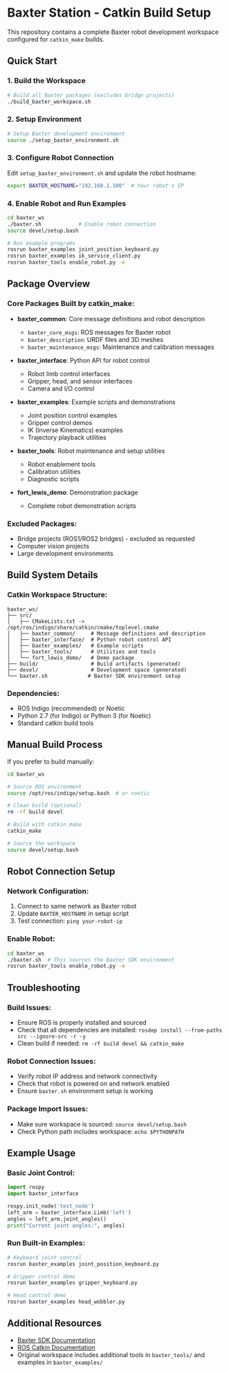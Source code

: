 # Baxter Station - Catkin Build Setup

This repository contains a complete Baxter robot development workspace configured for `catkin_make` builds.

## Quick Start

### 1. Build the Workspace
```bash
# Build all Baxter packages (excludes bridge projects)
./build_baxter_workspace.sh
```

### 2. Setup Environment  
```bash
# Setup Baxter development environment
source ./setup_baxter_environment.sh
```

### 3. Configure Robot Connection
Edit `setup_baxter_environment.sh` and update the robot hostname:
```bash
export BAXTER_HOSTNAME="192.168.1.100"  # Your robot's IP
```

### 4. Enable Robot and Run Examples
```bash
cd baxter_ws
./baxter.sh            # Enable robot connection
source devel/setup.bash

# Run example programs
rosrun baxter_examples joint_position_keyboard.py
rosrun baxter_examples ik_service_client.py  
rosrun baxter_tools enable_robot.py -e
```

## Package Overview

### Core Packages Built by catkin_make:

- **baxter_common**: Core message definitions and robot description
  - `baxter_core_msgs`: ROS messages for Baxter robot
  - `baxter_description`: URDF files and 3D meshes
  - `baxter_maintenance_msgs`: Maintenance and calibration messages

- **baxter_interface**: Python API for robot control
  - Robot limb control interfaces
  - Gripper, head, and sensor interfaces  
  - Camera and I/O control

- **baxter_examples**: Example scripts and demonstrations
  - Joint position control examples
  - Gripper control demos
  - IK (Inverse Kinematics) examples
  - Trajectory playback utilities

- **baxter_tools**: Robot maintenance and setup utilities  
  - Robot enablement tools
  - Calibration utilities
  - Diagnostic scripts

- **fort_lewis_demo**: Demonstration package
  - Complete robot demonstration scripts

### Excluded Packages:
- Bridge projects (ROS1/ROS2 bridges) - excluded as requested
- Computer vision projects  
- Large development environments

## Build System Details

### Catkin Workspace Structure:
```
baxter_ws/
├── src/
│   ├── CMakeLists.txt -> /opt/ros/indigo/share/catkin/cmake/toplevel.cmake
│   ├── baxter_common/     # Message definitions and description
│   ├── baxter_interface/  # Python robot control API
│   ├── baxter_examples/   # Example scripts
│   ├── baxter_tools/      # Utilities and tools
│   └── fort_lewis_demo/   # Demo package
├── build/                 # Build artifacts (generated)
├── devel/                 # Development space (generated)
└── baxter.sh             # Baxter SDK environment setup
```

### Dependencies:
- ROS Indigo (recommended) or Noetic
- Python 2.7 (for Indigo) or Python 3 (for Noetic)
- Standard catkin build tools

## Manual Build Process

If you prefer to build manually:

```bash
cd baxter_ws

# Source ROS environment
source /opt/ros/indigo/setup.bash  # or noetic

# Clean build (optional)
rm -rf build devel

# Build with catkin_make
catkin_make

# Source the workspace
source devel/setup.bash
```

## Robot Connection Setup

### Network Configuration:
1. Connect to same network as Baxter robot
2. Update `BAXTER_HOSTNAME` in setup script
3. Test connection: `ping your-robot-ip`

### Enable Robot:
```bash
cd baxter_ws
./baxter.sh  # This sources the Baxter SDK environment
rosrun baxter_tools enable_robot.py -e
```

## Troubleshooting

### Build Issues:
- Ensure ROS is properly installed and sourced
- Check that all dependencies are installed: `rosdep install --from-paths src --ignore-src -r -y`
- Clean build if needed: `rm -rf build devel && catkin_make`

### Robot Connection Issues:
- Verify robot IP address and network connectivity
- Check that robot is powered on and network enabled
- Ensure `baxter.sh` environment setup is working

### Package Import Issues:
- Make sure workspace is sourced: `source devel/setup.bash`
- Check Python path includes workspace: `echo $PYTHONPATH`

## Example Usage

### Basic Joint Control:
```python
import rospy
import baxter_interface

rospy.init_node('test_node')
left_arm = baxter_interface.Limb('left')
angles = left_arm.joint_angles()
print("Current joint angles:", angles)
```

### Run Built-in Examples:
```bash
# Keyboard joint control
rosrun baxter_examples joint_position_keyboard.py

# Gripper control demo  
rosrun baxter_examples gripper_keyboard.py

# Head control demo
rosrun baxter_examples head_wobbler.py
```

## Additional Resources

- [Baxter SDK Documentation](http://sdk.rethinkrobotics.com/)
- [ROS Catkin Documentation](http://wiki.ros.org/catkin)
- Original workspace includes additional tools in `baxter_tools/` and examples in `baxter_examples/`